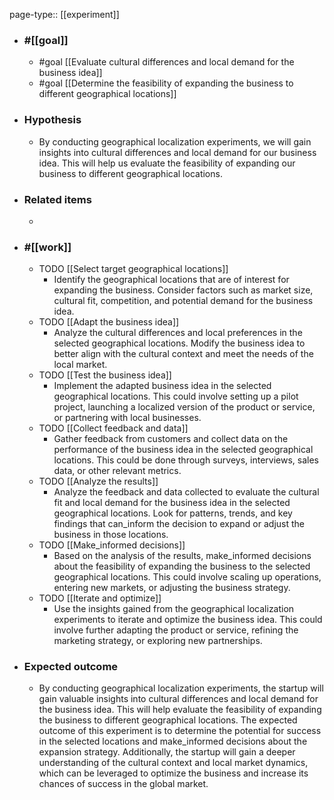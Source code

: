 page-type:: [[experiment]]



  - ### #[[goal]]
    - #goal [[Evaluate cultural differences and local demand for the business idea]]
    - #goal [[Determine the feasibility of expanding the business to different geographical locations]]
  - ### Hypothesis
    - By conducting geographical localization experiments, we will gain insights into cultural differences and local demand for our business idea. This will help us evaluate the feasibility of expanding our business to different geographical locations.
  - ### Related items
    - 
  - ### #[[work]]
    - TODO [[Select target geographical locations]]
      - Identify the geographical locations that are of interest for expanding the business. Consider factors such as market size, cultural fit, competition, and potential demand for the business idea.
    - TODO [[Adapt the business idea]]
      - Analyze the cultural differences and local preferences in the selected geographical locations. Modify the business idea to better align with the cultural context and meet the needs of the local market.
    - TODO [[Test the business idea]]
      - Implement the adapted business idea in the selected geographical locations. This could involve setting up a pilot project, launching a localized version of the product or service, or partnering with local businesses.
    - TODO [[Collect feedback and data]]
      - Gather feedback from customers and collect data on the performance of the business idea in the selected geographical locations. This could be done through surveys, interviews, sales data, or other relevant metrics.
    - TODO [[Analyze the results]]
      - Analyze the feedback and data collected to evaluate the cultural fit and local demand for the business idea in the selected geographical locations. Look for patterns, trends, and key findings that can_inform the decision to expand or adjust the business in those locations.
    - TODO [[Make_informed decisions]]
      - Based on the analysis of the results, make_informed decisions about the feasibility of expanding the business to the selected geographical locations. This could involve scaling up operations, entering new markets, or adjusting the business strategy.
    - TODO [[Iterate and optimize]]
      - Use the insights gained from the geographical localization experiments to iterate and optimize the business idea. This could involve further adapting the product or service, refining the marketing strategy, or exploring new partnerships.
  - ### Expected outcome
    - By conducting geographical localization experiments, the startup will gain valuable insights into cultural differences and local demand for the business idea. This will help evaluate the feasibility of expanding the business to different geographical locations. The expected outcome of this experiment is to determine the potential for success in the selected locations and make_informed decisions about the expansion strategy. Additionally, the startup will gain a deeper understanding of the cultural context and local market dynamics, which can be leveraged to optimize the business and increase its chances of success in the global market.
